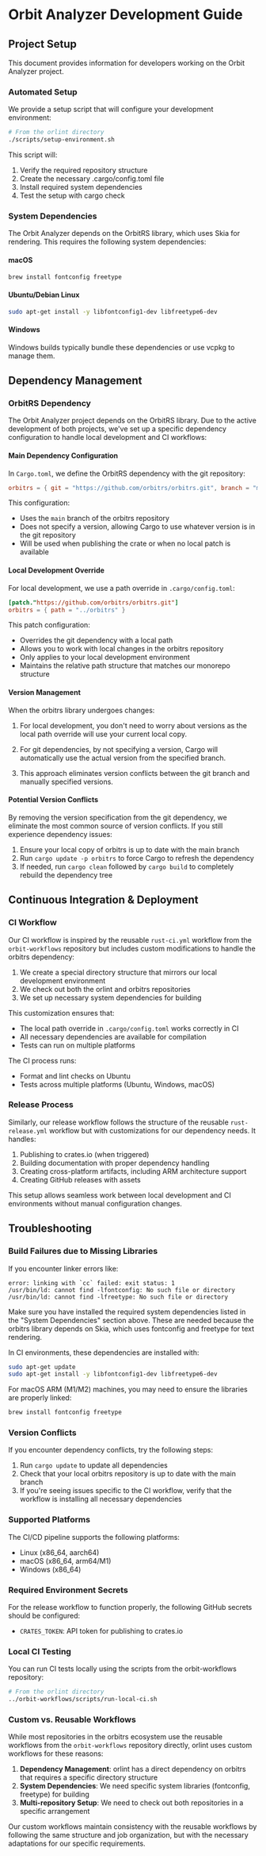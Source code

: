 # Orbit Analyzer Development Guide

## Project Setup

This document provides information for developers working on the Orbit Analyzer project.

### Automated Setup

We provide a setup script that will configure your development environment:

```bash
# From the orlint directory
./scripts/setup-environment.sh
```

This script will:
1. Verify the required repository structure
2. Create the necessary .cargo/config.toml file
3. Install required system dependencies
4. Test the setup with cargo check

### System Dependencies

The Orbit Analyzer depends on the OrbitRS library, which uses Skia for rendering. This requires the following system dependencies:

#### macOS
```bash
brew install fontconfig freetype
```

#### Ubuntu/Debian Linux
```bash
sudo apt-get install -y libfontconfig1-dev libfreetype6-dev
```

#### Windows
Windows builds typically bundle these dependencies or use vcpkg to manage them.

## Dependency Management

### OrbitRS Dependency

The Orbit Analyzer project depends on the OrbitRS library. Due to the active development of both projects, we've set up a specific dependency configuration to handle local development and CI workflows:

#### Main Dependency Configuration

In `Cargo.toml`, we define the OrbitRS dependency with the git repository:

```toml
orbitrs = { git = "https://github.com/orbitrs/orbitrs.git", branch = "main" }
```

This configuration:
- Uses the `main` branch of the orbitrs repository
- Does not specify a version, allowing Cargo to use whatever version is in the git repository
- Will be used when publishing the crate or when no local patch is available

#### Local Development Override

For local development, we use a path override in `.cargo/config.toml`:

```toml
[patch."https://github.com/orbitrs/orbitrs.git"]
orbitrs = { path = "../orbitrs" }
```

This patch configuration:
- Overrides the git dependency with a local path
- Allows you to work with local changes in the orbitrs repository
- Only applies to your local development environment
- Maintains the relative path structure that matches our monorepo structure

#### Version Management

When the orbitrs library undergoes changes:

1. For local development, you don't need to worry about versions as the local path override will use your current local copy.

2. For git dependencies, by not specifying a version, Cargo will automatically use the actual version from the specified branch.

3. This approach eliminates version conflicts between the git branch and manually specified versions.

#### Potential Version Conflicts

By removing the version specification from the git dependency, we eliminate the most common source of version conflicts. If you still experience dependency issues:

1. Ensure your local copy of orbitrs is up to date with the main branch
2. Run `cargo update -p orbitrs` to force Cargo to refresh the dependency
3. If needed, run `cargo clean` followed by `cargo build` to completely rebuild the dependency tree

## Continuous Integration & Deployment

### CI Workflow

Our CI workflow is inspired by the reusable `rust-ci.yml` workflow from the `orbit-workflows` repository but includes custom modifications to handle the orbitrs dependency:

1. We create a special directory structure that mirrors our local development environment
2. We check out both the orlint and orbitrs repositories
3. We set up necessary system dependencies for building

This customization ensures that:
- The local path override in `.cargo/config.toml` works correctly in CI
- All necessary dependencies are available for compilation
- Tests can run on multiple platforms

The CI process runs:
- Format and lint checks on Ubuntu
- Tests across multiple platforms (Ubuntu, Windows, macOS)

### Release Process

Similarly, our release workflow follows the structure of the reusable `rust-release.yml` workflow but with customizations for our dependency needs. It handles:

1. Publishing to crates.io (when triggered)
2. Building documentation with proper dependency handling
3. Creating cross-platform artifacts, including ARM architecture support
4. Creating GitHub releases with assets

This setup allows seamless work between local development and CI environments without manual configuration changes.

## Troubleshooting

### Build Failures due to Missing Libraries

If you encounter linker errors like:
```
error: linking with `cc` failed: exit status: 1
/usr/bin/ld: cannot find -lfontconfig: No such file or directory
/usr/bin/ld: cannot find -lfreetype: No such file or directory
```

Make sure you have installed the required system dependencies listed in the "System Dependencies" section above. These are needed because the orbitrs library depends on Skia, which uses fontconfig and freetype for text rendering.

In CI environments, these dependencies are installed with:
```bash
sudo apt-get update
sudo apt-get install -y libfontconfig1-dev libfreetype6-dev
```

For macOS ARM (M1/M2) machines, you may need to ensure the libraries are properly linked:
```bash
brew install fontconfig freetype
```

### Version Conflicts

If you encounter dependency conflicts, try the following steps:
1. Run `cargo update` to update all dependencies
2. Check that your local orbitrs repository is up to date with the main branch
3. If you're seeing issues specific to the CI workflow, verify that the workflow is installing all necessary dependencies

### Supported Platforms

The CI/CD pipeline supports the following platforms:
- Linux (x86_64, aarch64)
- macOS (x86_64, arm64/M1)
- Windows (x86_64)

### Required Environment Secrets

For the release workflow to function properly, the following GitHub secrets should be configured:
- `CRATES_TOKEN`: API token for publishing to crates.io

### Local CI Testing

You can run CI tests locally using the scripts from the orbit-workflows repository:

```bash
# From the orlint directory
../orbit-workflows/scripts/run-local-ci.sh
```

### Custom vs. Reusable Workflows

While most repositories in the orbitrs ecosystem use the reusable workflows from the `orbit-workflows` repository directly, orlint uses custom workflows for these reasons:

1. **Dependency Management**: orlint has a direct dependency on orbitrs that requires a specific directory structure
2. **System Dependencies**: We need specific system libraries (fontconfig, freetype) for building
3. **Multi-repository Setup**: We need to check out both repositories in a specific arrangement

Our custom workflows maintain consistency with the reusable workflows by following the same structure and job organization, but with the necessary adaptations for our specific requirements.
